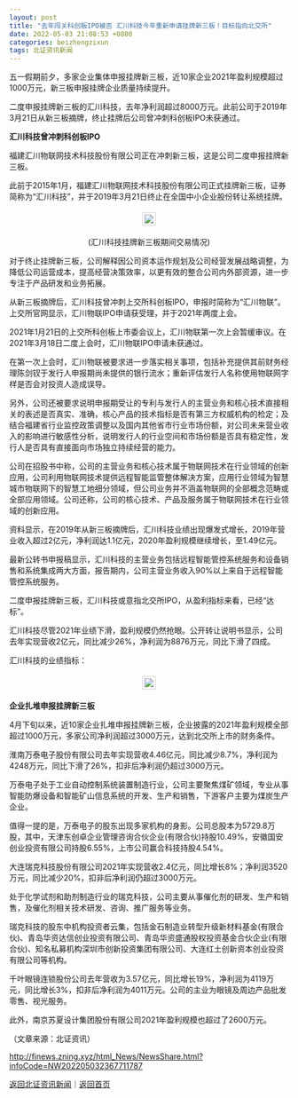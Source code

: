 ```yaml
---
layout: post
title: "去年闯关科创板IPO被否 汇川科技今年重新申请挂牌新三板！目标指向北交所"
date: 2022-05-03 21:08:53 +0800
categories: beizhengzixun
tags: 北证资讯新闻
---
```

<p>五一假期前夕，多家企业集体申报挂牌新三板，近10家企业2021年盈利规模超过1000万元，新三板申报挂牌企业质量持续提升。</p><p>二度申报挂牌新三板的汇川科技，去年净利润超过8000万元。此前公司于2019年3月21日从新三板摘牌，终止挂牌后公司曾冲刺科创板IPO未获通过。</p><p><strong>汇川科技曾冲刺科创板IPO</strong></p><p>福建汇川物联网技术科技股份有限公司正在冲刺新三板，这是公司二度申报挂牌新三板。</p><p>此前于2015年1月，福建汇川物联网技术科技股份有限公司正式挂牌新三板，证券简称为“汇川科技”，并于2019年3月21日终止在全国中小企业股份转让系统挂牌。</p><center><img src="https://dfscdn.dfcfw.com/download/D24822467616745927997_w1080h365.jpg" style="border:#d1d1d1 1px solid;padding:3px;margin:5px 0;" /></center><p style="text-align:center;">(汇川科技挂牌新三板期间交易情况)</p><p>对于终止挂牌新三板，公司解释因公司资本运作规划及公司经营发展战略调整，为降低公司运营成本，提高经营决策效率，以更有效的整合公司内外部资源，进一步专注于产品研发和业务拓展。</p><p>从新三板摘牌后，汇川科技曾冲刺上交所科创板IPO，申报时简称为“汇川物联”。上交所官网显示，汇川物联IPO申请获受理，并于2021年两度上会。</p><p>2021年1月21日的上交所科创板上市委会议上，汇川物联第一次上会暂缓审议。在2021年3月18日二度上会时，汇川物联IPO申请未获通过。</p><p>在第一次上会时，汇川物联被要求进一步落实相关事项，包括补充提供其前财务经理陈剑钗于发行人申报期尚未提供的银行流水；重新评估发行人名称使用物联网字样是否会对投资人造成误导。</p><p>另外，公司还被要求说明申报期受让的专利与发行人的主营业务和核心技术直接相关的表述是否真实、准确，核心产品的技术指标是否有第三方权威机构的检定；及结合福建省行业监控政策调整以及国内其他省市行业市场份额，对公司未来营业收入的影响进行敏感性分析，说明发行人的行业空间和市场份额是否具有稳定性，发行人是否具有直接面向市场独立持续经营的能力。</p><p>公司在招股书中称，公司的主营业务和核心技术属于物联网技术在行业领域的创新应用，公司利用物联网技术提供远程智能监管整体解决方案，应用行业领域为智慧城市物联网下的智慧工地细分领域，但公司业务并不涵盖物联网的全部概念范畴或全部应用领域。公司还称，公司的核心技术、产品及服务属于物联网技术在行业领域的创新应用。</p><p>资料显示，在2019年从新三板摘牌后，汇川科技业绩出现爆发式增长，2019年营业收入超过2亿元，净利润达1.1亿元，2020年盈利规模继续增长，至1.49亿元。</p><p>最新公转书申报稿显示，汇川科技的主营业务包括远程智能管控系统服务和设备销售和系统集成两大方面，报告期内，公司主营业务收入90%以上来自于远程智能管控系统服务。</p><p>二度申报挂牌新三板，汇川科技或意指北交所IPO，从盈利指标来看，已经“达标”。</p><p>汇川科技尽管2021年业绩下滑，盈利规模仍然抢眼。公开转让说明书显示，公司去年实现营收2亿元，同比减少26%，净利润为8876万元，同比下滑了四成。</p><p>汇川科技的业绩指标：</p><center><img src="https://dfscdn.dfcfw.com/download/D24888461361838850845_w941h300.jpg" style="border:#d1d1d1 1px solid;padding:3px;margin:5px 0;" /></center><p><strong>企业扎堆申报挂牌新三板</strong></p><p>4月下旬以来，近10家企业扎堆申报挂牌新三板，企业披露的2021年盈利规模全部超过1000万元，多家公司净利润超过3000万元，达到北交所上市的财务条件。</p><p>淮南万泰电子股份有限公司去年实现营收4.46亿元，同比减少8.7%，净利润为4248万元，同比下滑了26%，扣非后净利润仍超过3000万元。</p><p>万泰电子处于工业自动控制系统装置制造行业，公司主要聚焦煤矿领域，专业从事智能防爆设备和智能矿山信息系统的开发、生产和销售，下游客户主要为煤炭生产企业。</p><p>值得一提的是，万泰电子的股东出现多家机构的身影。公司总股本为5729.8万股，其中，天津东创卓企业管理咨询合伙企业(有限合伙)持股10.49%，安徽国安创业投资有限公司持股6.55%，上市公司赢合科技持股4.54%。</p><p>大连瑞克科技股份有限公司2021年实现营收2.4亿元，同比增长8%；净利润3520万元，同比减少20%，扣非后净利润仍超过3000万元。</p><p>处于化学试剂和助剂制造行业的瑞克科技，公司主要从事催化剂的研发、生产和销售，及催化剂相关技术研发、咨询、推广服务等业务。</p><p>瑞克科技的股东中机构投资者云集，包括金石制造业转型升级新材料基金(有限合伙)、青岛华资达信创业投资有限公司、青岛华资盛通股权投资基金合伙企业(有限合伙)、知名私募机构深圳市创新投资集团有限公司、大连红土创新资本创业投资有限公司等机构。</p><p>千叶眼镜连锁股份公司去年营收为3.57亿元，同比增长19%，净利润为4119万元，同比增长3%，扣非后净利润为4011万元。公司的主业为眼镜及周边产品批发零售、视光服务。</p><p>此外，南京苏夏设计集团股份有限公司2021年盈利规模也超过了2600万元。</p><p class="em_media">（文章来源：北证资讯）</p>

<http://finews.zning.xyz/html_News/NewsShare.html?infoCode=NW202205032367711787>

[返回北证资讯新闻](//finews.withounder.com/category/beizhengzixun.html)｜[返回首页](//finews.withounder.com/)